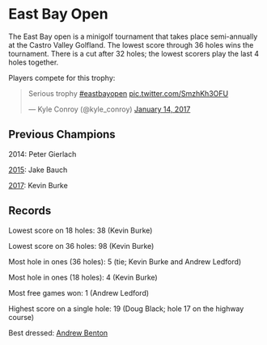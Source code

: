 <link href="https://cdn.rawgit.com/kevinburke/markdowncss/master/markdown.css"
rel="stylesheet"></link>

# East Bay Open

The East Bay open is a minigolf tournament that takes place semi-annually
at the Castro Valley Golfland. The lowest score through 36 holes wins the
tournament. There is a cut after 32 holes; the lowest scorers play the last 4
holes together.

Players compete for this trophy:

<blockquote class="twitter-tweet" data-lang="en"><p lang="en" dir="ltr">Serious trophy <a href="https://twitter.com/hashtag/eastbayopen?src=hash">#eastbayopen</a> <a href="https://t.co/SmzhKh3OFU">pic.twitter.com/SmzhKh3OFU</a></p>&mdash; Kyle Conroy (@kyle_conroy) <a href="https://twitter.com/kyle_conroy/status/820395676378894337">January 14, 2017</a></blockquote>
<script async src="//platform.twitter.com/widgets.js" charset="utf-8"></script>

## Previous Champions

2014: Peter Gierlach

[2015](2015): Jake Bauch

[2017](2017): Kevin Burke

## Records

Lowest score on 18 holes: 38 (Kevin Burke)

Lowest score on 36 holes: 98 (Kevin Burke)

Most hole in ones (36 holes): 5 (tie; Kevin Burke and Andrew Ledford)

Most hole in ones (18 holes): 4 (Kevin Burke)

Most free games won: 1 (Andrew Ledford)

Highest score on a single hole: 19 (Doug Black; hole 17 on the highway course)

Best dressed: [Andrew Benton][andrew]

[andrew]: https://twitter.com/derivativeburke/status/820353987375296512
